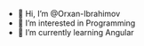 - 👋 Hi, I’m @Orxan-Ibrahimov
- 👀 I’m interested in Programming
- 🌱 I’m currently learning Angular

<!---
Orxan-Ibrahimov/Orxan-Ibrahimov is a ✨ special ✨ repository because its `README.md` (this file) appears on your GitHub profile.
You can click the Preview link to take a look at your changes.
--->
